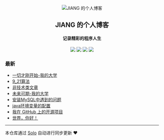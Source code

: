 <p align="center"><img alt="JIANG 的个人博客" src="https://static.b3log.org/images/brand/solo-32.png"></p><h2 align="center">
JIANG 的个人博客
</h2>

<h4 align="center">记录精彩的程序人生</h4>
<p align="center"><a title="JIANG 的个人博客" target="_blank" href="https://github.com/940140976/solo-blog"><img src="https://img.shields.io/github/last-commit/940140976/solo-blog.svg?style=flat-square&color=FF9900"></a>
<a title="GitHub repo size in bytes" target="_blank" href="https://github.com/940140976/solo-blog"><img src="https://img.shields.io/github/repo-size/940140976/solo-blog.svg?style=flat-square"></a>
<a title="Solo Version" target="_blank" href="https://github.com/b3log/solo/releases"><img src="https://img.shields.io/badge/solo-3.6.5-f1e05a.svg?style=flat-square&color=blueviolet"></a>
<a title="Hits" target="_blank" href="https://github.com/b3log/hits"><img src="https://hits.b3log.org/940140976/solo-blog.svg"></a></p>

### 最新

* [一切才刚开始-我的大学](http://www.jiangjingyao.top/articles/2019/09/30/1569854479854.html)
* [9_21算法](http://www.jiangjingyao.top/articles/2019/09/28/1569661418340.html)
* [非技术类文章](http://www.jiangjingyao.top/articles/2019/09/28/1569661375899.html)
* [未来可期-我的大学](http://www.jiangjingyao.top/articles/2019/09/27/1569592237790.html)
* [安装MySQL中遇到的问题](http://www.jiangjingyao.top/articles/2019/09/27/1569577087279.html)
* [java环境变量的配置](http://www.jiangjingyao.top/articles/2019/09/27/1569572760512.html)
* [我在 GitHub 上的开源项目](http://www.jiangjingyao.top/my-github-repos)
* [世界，你好！](http://www.jiangjingyao.top/hello-solo)



---

本仓库通过 [Solo](https://github.com/b3log/solo) 自动进行同步更新 ❤️ 